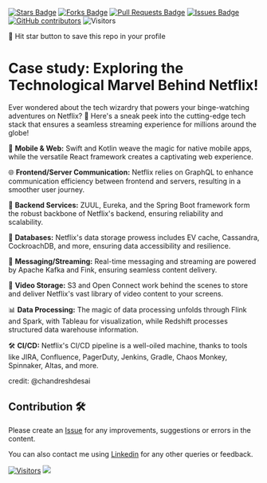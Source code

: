 <a href="https://github.com/drshahizan/BDM/stargazers"><img src="https://img.shields.io/github/stars/drshahizan/BDM" alt="Stars Badge"/></a>
<a href="https://github.com/drshahizan/BDM/network/members"><img src="https://img.shields.io/github/forks/drshahizan/BDM" alt="Forks Badge"/></a>
<a href="https://github.com/drshahizan/BDM/pulls"><img src="https://img.shields.io/github/issues-pr/drshahizan/BDM" alt="Pull Requests Badge"/></a>
<a href="https://github.com/drshahizan/BDM"><img src="https://img.shields.io/github/issues/drshahizan/BDM" alt="Issues Badge"/></a>
<a href="https://github.com/drshahizan/BDM/graphs/contributors"><img alt="GitHub contributors" src="https://img.shields.io/github/contributors/drshahizan/BDM?color=2b9348"></a>
![Visitors](https://api.visitorbadge.io/api/visitors?path=https%3A%2F%2Fgithub.com%2Fdrshahizan%2BDM&labelColor=%23d9e3f0&countColor=%23697689&style=flat)

🌟 Hit star button to save this repo in your profile

# Case study: Exploring the Technological Marvel Behind Netflix!

Ever wondered about the tech wizardry that powers your binge-watching adventures on Netflix? 🚀 Here's a sneak peek into the cutting-edge tech stack that ensures a seamless streaming experience for millions around the globe!

📱 **Mobile & Web:** Swift and Kotlin weave the magic for native mobile apps, while the versatile React framework creates a captivating web experience.

🌐 **Frontend/Server Communication:** Netflix relies on GraphQL to enhance communication efficiency between frontend and servers, resulting in a smoother user journey.

🔨 **Backend Services:** ZUUL, Eureka, and the Spring Boot framework form the robust backbone of Netflix's backend, ensuring reliability and scalability.

💾 **Databases:** Netflix's data storage prowess includes EV cache, Cassandra, CockroachDB, and more, ensuring data accessibility and resilience.

📨 **Messaging/Streaming:** Real-time messaging and streaming are powered by Apache Kafka and Fink, ensuring seamless content delivery.

🎥 **Video Storage:** S3 and Open Connect work behind the scenes to store and deliver Netflix's vast library of video content to your screens.

📊 **Data Processing:** The magic of data processing unfolds through Flink and Spark, with Tableau for visualization, while Redshift processes structured data warehouse information.

🛠️ **CI/CD:** Netflix's CI/CD pipeline is a well-oiled machine, thanks to tools like JIRA, Confluence, PagerDuty, Jenkins, Gradle, Chaos Monkey, Spinnaker, Altas, and more.

credit: @chandreshdesai

## Contribution 🛠️
Please create an [Issue](https://github.com/drshahizan/BDM/issues) for any improvements, suggestions or errors in the content.

You can also contact me using [Linkedin](https://www.linkedin.com/in/drshahizan/) for any other queries or feedback.

[![Visitors](https://api.visitorbadge.io/api/visitors?path=https%3A%2F%2Fgithub.com%2Fdrshahizan&labelColor=%23697689&countColor=%23555555&style=plastic)](https://visitorbadge.io/status?path=https%3A%2F%2Fgithub.com%2Fdrshahizan)
![](https://hit.yhype.me/github/profile?user_id=81284918)



